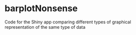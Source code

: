 # barplotNonsense
Code for the Shiny app comparing different types of graphical representation of the same type of data
